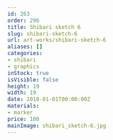 ```yaml
---
id: 263
order: 296
title: Shibari sketch 6
slug: shibari-sketch-6
url: art-works/shibari-sketch-6
aliases: []
categories:
- shibari
- graphics
inStock: true
isVisible: false
height: 19
width: 19
date: 2018-01-01T00:00:00Z
materials:
- marker
price: 100
mainImage: shibari_sketch-6.jpg
---
```

